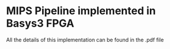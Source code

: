 # MIPS Pipeline implemented in Basys3 FPGA
All the details of this implementation can be found in the .pdf file

